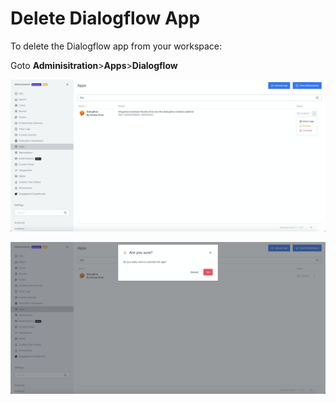 # Delete Dialogflow App

To delete the Dialogflow app from your workspace:

Goto **Adminisitration**&gt;**Apps**&gt;**Dialogflow** 

![](../../../../../.gitbook/assets/image%20%28592%29.png)

![](../../../../../.gitbook/assets/image%20%28590%29.png)

